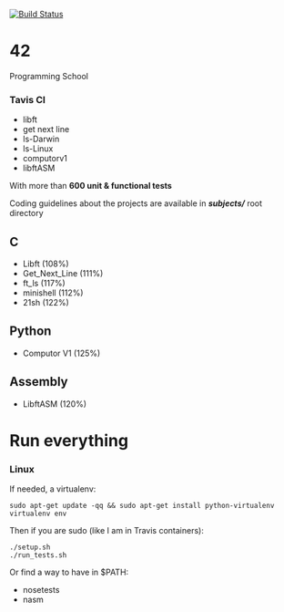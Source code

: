 [![Build Status](https://travis-ci.org/JulienBalestra/42.svg?branch=master)](https://travis-ci.org/JulienBalestra/42)

# 42 

Programming School


### Tavis CI
 
* libft
* get next line
* ls-Darwin
* ls-Linux
* computorv1
* libftASM

With more than **600 unit & functional tests**


Coding guidelines about the projects are available in ***subjects/*** root directory

## C

* Libft (108%)
* Get_Next_Line (111%)
* ft_ls (117%)
* minishell (112%)
* 21sh (122%)


## Python

* Computor V1 (125%)


## Assembly

* LibftASM (120%)


# Run everything

### Linux 

If needed, a virtualenv:

    sudo apt-get update -qq && sudo apt-get install python-virtualenv
    virtualenv env
    
Then if you are sudo (like I am in Travis containers):

    ./setup.sh
    ./run_tests.sh
    
Or find a way to have in $PATH:

* nosetests
* nasm
